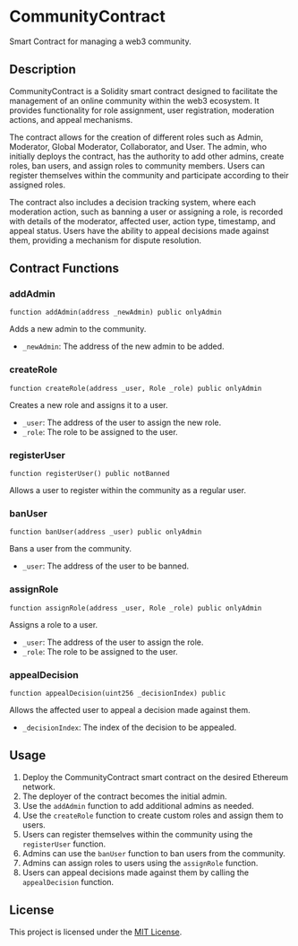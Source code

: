 # CommunityContract

Smart Contract for managing a web3 community.

## Description

CommunityContract is a Solidity smart contract designed to facilitate the management of an online community within the web3 ecosystem. It provides functionality for role assignment, user registration, moderation actions, and appeal mechanisms.

The contract allows for the creation of different roles such as Admin, Moderator, Global Moderator, Collaborator, and User. The admin, who initially deploys the contract, has the authority to add other admins, create roles, ban users, and assign roles to community members. Users can register themselves within the community and participate according to their assigned roles.

The contract also includes a decision tracking system, where each moderation action, such as banning a user or assigning a role, is recorded with details of the moderator, affected user, action type, timestamp, and appeal status. Users have the ability to appeal decisions made against them, providing a mechanism for dispute resolution.

## Contract Functions

### addAdmin

```solidity
function addAdmin(address _newAdmin) public onlyAdmin
```

Adds a new admin to the community.

- `_newAdmin`: The address of the new admin to be added.

### createRole

```solidity
function createRole(address _user, Role _role) public onlyAdmin
```

Creates a new role and assigns it to a user.

- `_user`: The address of the user to assign the new role.
- `_role`: The role to be assigned to the user.

### registerUser

```solidity
function registerUser() public notBanned
```

Allows a user to register within the community as a regular user.

### banUser

```solidity
function banUser(address _user) public onlyAdmin
```

Bans a user from the community.

- `_user`: The address of the user to be banned.

### assignRole

```solidity
function assignRole(address _user, Role _role) public onlyAdmin
```

Assigns a role to a user.

- `_user`: The address of the user to assign the role.
- `_role`: The role to be assigned to the user.

### appealDecision

```solidity
function appealDecision(uint256 _decisionIndex) public
```

Allows the affected user to appeal a decision made against them.

- `_decisionIndex`: The index of the decision to be appealed.

## Usage

1. Deploy the CommunityContract smart contract on the desired Ethereum network.
2. The deployer of the contract becomes the initial admin.
3. Use the `addAdmin` function to add additional admins as needed.
4. Use the `createRole` function to create custom roles and assign them to users.
5. Users can register themselves within the community using the `registerUser` function.
6. Admins can use the `banUser` function to ban users from the community.
7. Admins can assign roles to users using the `assignRole` function.
8. Users can appeal decisions made against them by calling the `appealDecision` function.

## License

This project is licensed under the [MIT License](LICENSE).